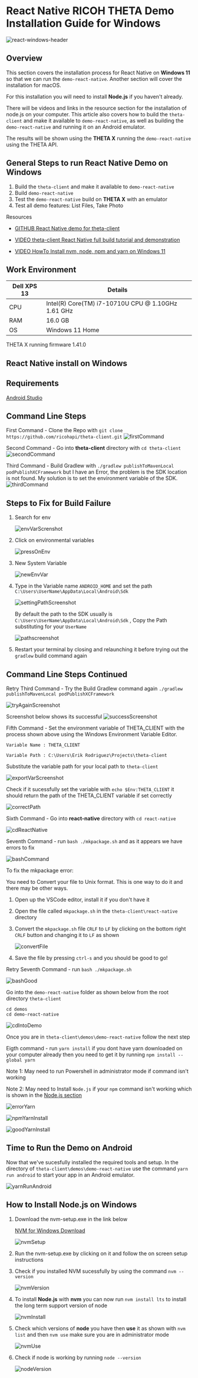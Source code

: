 # React Native RICOH THETA Demo Installation Guide for Windows

![react-windows-header](images/react_native/windows/reactwindows.svg)

## Overview

This section covers the installation process for React Native on **Windows 11** so that we can run the `demo-react-native`.
Another section will cover the installation for macOS.

For this installation you will need to install **Node.js** if you haven't already.

There will be videos and links in the resource section for the installation of node.js on your computer. This article also covers how to build the `theta-client` and make it available to `demo-react-native`, as well as building the `demo-react-native` and running it on an Android emulator.

The results will be shown using the **THETA X** running the `demo-react-native`  using the THETA API.

## General Steps to run React Native Demo on Windows

1. Build the `theta-client` and make it available to `demo-react-native`
2. Build `demo-react-native`
3. Test the `demo-react-native` build on **THETA X** with an emulator
4. Test all demo features: List Files, Take Photo

Resources

* [GITHUB React Native demo for theta-client](https://github.com/ricohapi/theta-client/tree/main/demos/demo-react-native)

* [VIDEO theta-client React Native full build tutorial and demonstration](https://www.youtube.com/watch?v=SqzDomDikcM)

* [VIDEO HowTo Install nvm, node, npm and yarn on Windows 11](https://www.youtube.com/watch?v=NWUfaXFPv50)

## Work Environment

| Dell XPS 13 | Details                              |
| ----------- | ------------------------------------ |
| CPU         | Intel(R) Core(TM) i7-10710U CPU @ 1.10GHz   1.61 GHz  |
| RAM         | 16.0 GB |
| OS          | Windows 11 Home |

THETA X running firmware 1.41.0

## React Native install on Windows

## Requirements

[Android Studio](https://developer.android.com/studio)

## Command Line Steps

First Command - Clone the Repo with `git clone https://github.com/ricohapi/theta-client.git`
![firstCommand](images/react_native/gitCloneThetaClient.png)

Second Command -  Go into  **theta-client** directory with `cd theta-client`
![secondCommand](images/react_native/cdThetaClient1.png)

Third Command - Build Gradlew with `./gradlew publishToMavenLocal podPublishXCFramework` but I have an Error, the problem is the SDK location is not found. My solution is to set the environment variable of the SDK.
![thirdCommand](images/react_native/gradleWPublishFail.png)

## Steps to Fix for Build Failure

1. Search for env

    ![envVarScrenshot](images/react_native/envVar.png)

2. Click on environmental variables

    ![pressOnEnv](images/react_native/envVarPress.png)

3. New System Variable

    ![newEnvVar](images/react_native/newEnvVar.png)

4. Type in the Variable name `ANDROID_HOME` and set the path `C:\Users\UserName\AppData\Local\Android\Sdk`

    ![settingPathScreenshot](images/react_native/settingEnvVar.png)

    By default the path to the SDK usually is `C:\Users\UserName\AppData\Local\Android\Sdk` , Copy the Path substituting for your `UserName`

    ![pathscreenshot](images/react_native/pathScreenshot.png)

5. Restart your terminal by closing and relaunching it before trying out the `gradlew` build command again

## Command Line Steps Continued

Retry Third Command - Try the Build Gradlew command again `./gradlew publishToMavenLocal podPublishXCFramework`

![tryAgainScreenshot](images/react_native/retryGradle.png)

Screenshot below shows its successful
![successScreenshot](images/react_native/successBuild.png)

Fifth Command - Set the environment variable of THETA_CLIENT with the process shown above using the Windows Environment Variable Editor.

`Variable Name : THETA_CLIENT`

`Variable Path : C:\Users\Erik Rodriguez\Projects\theta-client`

Substitute the variable path for your local path to `theta-client`

![exportVarScreenshot](images/react_native/exportVar.png)

Check if it sucessfully set the variable with `echo $Env:THETA_CLIENT` it should return the path of the THETA_CLIENT variable if set correctly

![correctPath](images/react_native/checkPath.png)

Sixth Command - Go into **react-native** directory with `cd react-native`

![cdReactNative](images/react_native/cdreactnative.png)

Seventh Command - run `bash ./mkpackage.sh` and as it appears we have errors to fix

![bashCommand](images/react_native/bashcommand.png)

To fix the mkpackage error:

You need to Convert your file to Unix format. This is one way to do it and there may be other ways.

1. Open up the VSCode editor, install it if you don't have it

2. Open the file called `mkpackage.sh` in the `theta-client\react-native` directory

3. Convert the `mkpackage.sh` file `CRLF` to `LF` by clicking on the bottom right `CRLF` button and changing it to `LF` as shown

    ![convertFile](images/react_native/convertFile.png)

4. Save the file by pressing `ctrl-s` and you should be good to go!

Retry Seventh Command - run `bash ./mkpackage.sh`

![bashGood](images/react_native/bashsuccesful.png)

Go into the `demo-react-native` folder as shown below from the root directory `theta-client`

    cd demos
    cd demo-react-native

![cdIntoDemo](images/react_native/goIntodemo.png)

Once you are in `theta-client\demos\demo-react-native` follow the next step

Eigth command - run `yarn install` if you dont have yarn downloaded on your computer already then you need to get it by running `npm install --global yarn`

Note 1: May need to run Powershell in administrator mode if command isn't working

Note 2: May need to Install `Node.js` if your `npm` command isn't working which is shown in the [Node.js  section](#how-to-install-nodejs-on-windows)

![errorYarn](images/react_native/yarninstallerror.png)

![npmYarnInstall](images/react_native/npmInstallYarn.png)

![goodYarnInstall](images/react_native/yarnInstallGood.png)

## Time to Run the Demo on Android

Now that we've sucesfully installed the required tools and setup. In the directory of `theta-client\demos\demo-react-native` use the command `yarn run android` to start your app in an Android emulator.

![yarnRunAndroid](images/react_native/yarnrunandroid.png)

## How to Install Node.js on Windows

1. Download the nvm-setup.exe in the link below

    [NVM for Windows Download](https://github.com/coreybutler/nvm-windows/releases)

    ![nvmSetup](images/react_native/nvmSetupExe.png)

2. Run the nvm-setup.exe by clicking on it and follow the on screen setup instructions

3. Check if you installed NVM sucessfully by using the command `nvm --version`

    ![nvmVersion](images/react_native/nvmVersion.png)

4. To install **Node.js** with **nvm** you can now run `nvm install lts`
to install the long term support version of node

    ![nvmInstall](images/react_native/nvmInstall.png)

5. Check which versions of **node** you have then **use** it as shown with `nvm list` and then `nvm use` make sure you are in administrator mode

    ![nvmUse](images/react_native/nvmUse.png)

6. Check if node is working by running `node --version`

    ![nodeVersion](images/react_native/nodeVersion.png)
